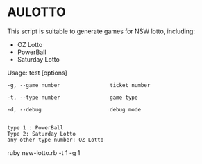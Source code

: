 # AULOTTO
This script is suitable to generate games for NSW lotto, including:
  - OZ Lotto
  - PowerBall
  - Saturday Lotto
  
Usage: test [options]
    
    -g, --game number                ticket number
    
    -t, --type number                game type
    
    -d, --debug                      debug mode
    
    
    type 1 : PowerBall
    Type 2: Saturday Lotto
    any other type number: OZ Lotto
    
ruby nsw-lotto.rb -t 1 -g 1
